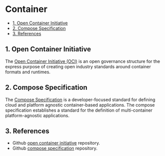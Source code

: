 # Container

- [1. Open Container Initiative](#1-open-container-initiative)
- [2. Compose Specification](#2-compose-specification)
- [3. References](#3-references)

## 1. Open Container Initiative

The [Open Container Initiative (OCI)](https://opencontainers.org/) is an open governance structure for the express purpose of creating open industry standards around container formats and runtimes.

## 2. Compose Specification

The [Compose Specification](https://compose-spec.io/) is a developer-focused standard for defining cloud and platform agnostic container-based applications. The compose specification establishes a standard for the definition of multi-container platform-agnostic applications.

## 3. References

- Github [open container initiative](https://github.com/opencontainers/) repository.
- Github [compose specification](https://github.com/compose-spec/) repository.
